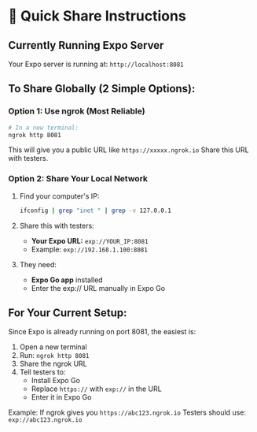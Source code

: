 # 🚀 Quick Share Instructions

## Currently Running Expo Server
Your Expo server is running at: `http://localhost:8081`

## To Share Globally (2 Simple Options):

### Option 1: Use ngrok (Most Reliable)
```bash
# In a new terminal:
ngrok http 8081
```
This will give you a public URL like `https://xxxxx.ngrok.io`
Share this URL with testers.

### Option 2: Share Your Local Network
1. Find your computer's IP:
   ```bash
   ifconfig | grep "inet " | grep -v 127.0.0.1
   ```
   
2. Share this with testers:
   - **Your Expo URL:** `exp://YOUR_IP:8081`
   - Example: `exp://192.168.1.100:8081`
   
3. They need:
   - **Expo Go app** installed
   - Enter the exp:// URL manually in Expo Go

## For Your Current Setup:
Since Expo is already running on port 8081, the easiest is:

1. Open a new terminal
2. Run: `ngrok http 8081`
3. Share the ngrok URL
4. Tell testers to:
   - Install Expo Go
   - Replace `https://` with `exp://` in the URL
   - Enter it in Expo Go

Example: If ngrok gives you `https://abc123.ngrok.io`
Testers should use: `exp://abc123.ngrok.io`
